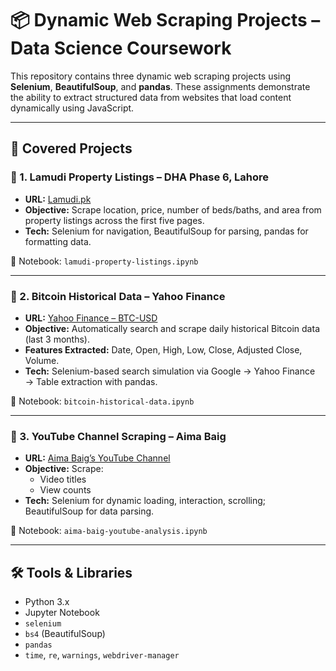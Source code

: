 # 📦 Dynamic Web Scraping Projects – Data Science Coursework

This repository contains three dynamic web scraping projects using **Selenium**, **BeautifulSoup**, and **pandas**. These assignments demonstrate the ability to extract structured data from websites that load content dynamically using JavaScript.

---

## 🧠 Covered Projects

### 🔹 1. Lamudi Property Listings – DHA Phase 6, Lahore
- **URL:** [Lamudi.pk](https://www.lamudi.pk/search/lahore/homes-for-sale-in-dha-phase-6-1448/?location_ids=1448,1450,1451)
- **Objective:** Scrape location, price, number of beds/baths, and area from property listings across the first five pages.
- **Tech:** Selenium for navigation, BeautifulSoup for parsing, pandas for formatting data.

📁 Notebook: `lamudi-property-listings.ipynb`

---

### 🔹 2. Bitcoin Historical Data – Yahoo Finance
- **URL:** [Yahoo Finance – BTC-USD](https://finance.yahoo.com/quote/BTC-USD/history/)
- **Objective:** Automatically search and scrape daily historical Bitcoin data (last 3 months).
- **Features Extracted:** Date, Open, High, Low, Close, Adjusted Close, Volume.
- **Tech:** Selenium-based search simulation via Google → Yahoo Finance → Table extraction with pandas.

📁 Notebook: `bitcoin-historical-data.ipynb`

---

### 🔹 3. YouTube Channel Scraping – Aima Baig
- **URL:** [Aima Baig’s YouTube Channel](https://www.youtube.com/@AimaBaig.official)
- **Objective:** Scrape:
  - Video titles
  - View counts
- **Tech:** Selenium for dynamic loading, interaction, scrolling; BeautifulSoup for data parsing.

📁 Notebook: `aima-baig-youtube-analysis.ipynb`

---

## 🛠️ Tools & Libraries
- Python 3.x  
- Jupyter Notebook  
- `selenium`  
- `bs4` (BeautifulSoup)  
- `pandas`  
- `time`, `re`, `warnings`, `webdriver-manager`



